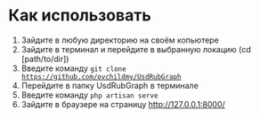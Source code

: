 <h1>Как использовать</h1>

1. Зайдите в любую директорию на своём копьютере
2. Зайдите в терминал и перейдите в выбранную локацию (cd [path/to/dir])
3. Введите команду <code>git clone https://github.com/ovchildmy/UsdRubGraph</code>
4. Перейдите в папку UsdRubGraph в терминале
5. Введите команду <code>php artisan serve</code>
6. Зайдите в браузере на страницу http://127.0.0.1:8000/
